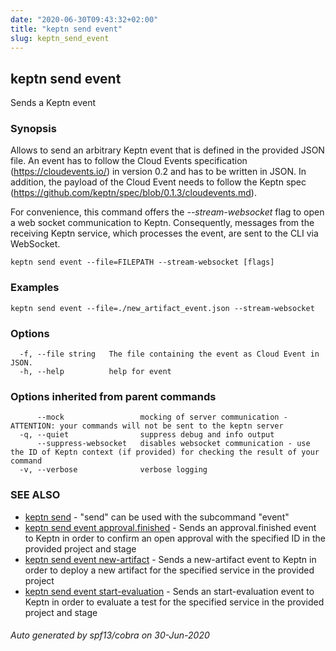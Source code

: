 ```yaml
---
date: "2020-06-30T09:43:32+02:00"
title: "keptn send event"
slug: keptn_send_event
---
```

## keptn send event

Sends a Keptn event

### Synopsis

Allows to send an arbitrary Keptn event that is defined in the provided JSON file.
An event has to follow the Cloud Events specification (https://cloudevents.io/) in version 0.2 and has to be written in JSON.
In addition, the payload of the Cloud Event needs to follow the Keptn spec (https://github.com/keptn/spec/blob/0.1.3/cloudevents.md).

For convenience, this command offers the *--stream-websocket* flag to open a web socket communication to Keptn. Consequently, messages from the receiving Keptn service, which processes the event, are sent to the CLI via WebSocket.
	

```
keptn send event --file=FILEPATH --stream-websocket [flags]
```

### Examples

```
keptn send event --file=./new_artifact_event.json --stream-websocket
```

### Options

```
  -f, --file string   The file containing the event as Cloud Event in JSON.
  -h, --help          help for event
```

### Options inherited from parent commands

```
      --mock                 mocking of server communication - ATTENTION: your commands will not be sent to the keptn server
  -q, --quiet                suppress debug and info output
      --suppress-websocket   disables websocket communication - use the ID of Keptn context (if provided) for checking the result of your command
  -v, --verbose              verbose logging
```

### SEE ALSO

* [keptn send](../keptn_send/)	 - "send" can be used with the subcommand "event"
* [keptn send event approval.finished](../keptn_send_event_approval.finished/)	 - Sends an approval.finished event to Keptn in order to confirm an open approval with the specified ID in the provided project and stage
* [keptn send event new-artifact](../keptn_send_event_new-artifact/)	 - Sends a new-artifact event to Keptn in order to deploy a new artifact for the specified service in the provided project
* [keptn send event start-evaluation](../keptn_send_event_start-evaluation/)	 - Sends an start-evaluation event to Keptn in order to evaluate a test for the specified service in the provided project and stage

###### Auto generated by spf13/cobra on 30-Jun-2020
